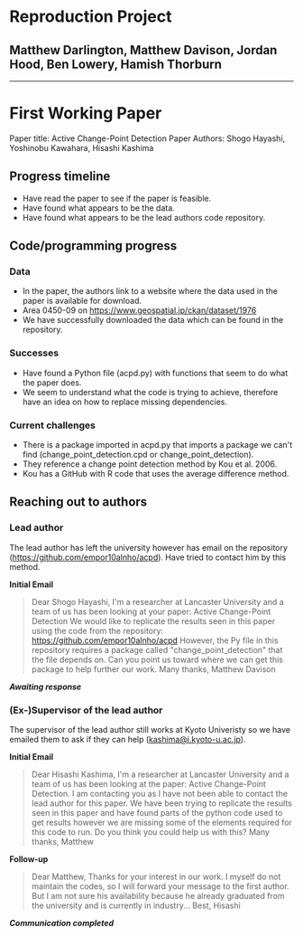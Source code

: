 # Reproduction Project
## Matthew Darlington, Matthew Davison, Jordan Hood, Ben Lowery, Hamish Thorburn

***

# First Working Paper
Paper title: Active Change-Point Detection
Paper Authors: Shogo Hayashi, Yoshinobu Kawahara, Hisashi Kashima

## Progress timeline

* Have read the paper to see if the paper is feasible.
* Have found what appears to be the data.
* Have found what appears to be the lead authors code repository.

## Code/programming progress

### Data

* In the paper, the authors link to a website where the data used in the paper is available for download.
* Area 0450-09 on https://www.geospatial.jp/ckan/dataset/1976
* We have successfully downloaded the data which can be found in the repository.

### Successes

* Have found a Python file (acpd.py) with functions that seem to do what the paper does.
* We seem to understand what the code is trying to achieve, therefore have an idea on how to replace missing dependencies.

### Current challenges

* There is a package imported in acpd.py that imports a package we can't find (change_point_detection.cpd or change_point_detection).
* They reference a change point detection method by Kou et al. 2006.
* Kou has a GitHub with R code that uses the average difference method.

## Reaching out to authors

### Lead author
The lead author has left the university however has email on the repository (https://github.com/empor10alnho/acpd). Have tried to contact him by this method.

**Initial Email**

> Dear Shogo Hayashi, I'm a researcher at Lancaster University and a team of us has been looking at your paper: Active Change-Point Detection
We would like to replicate the results seen in this paper using the code from the repository: https://github.com/empor10alnho/acpd However, the Py file in this repository requires a package called "change_point_detection" that the file depends on. Can you point us toward where we can get this package to help further our work. Many thanks, Matthew Davison

***Awaiting response***

### (Ex-)Supervisor of the lead author
The supervisor of the lead author still works at Kyoto Univeristy so we have emailed them to ask if they can help (kashima@i.kyoto-u.ac.jp).

**Initial Email**

> Dear Hisashi Kashima, I'm a researcher at Lancaster University and a team of us has been looking at the paper: Active Change-Point Detection. I am contacting you as I have not been able to contact the lead author for this paper. We have been trying to replicate the results seen in this paper and have found parts of the python code used to get results however we are missing some of the elements required for this code to run. Do you think you could help us with this? Many thanks, Matthew

**Follow-up**

> Dear Matthew, Thanks for your interest in our work. I myself do not maintain the codes, so I will forward your message to the first author. But I am not sure his availability because he already graduated from the university and is currently in industry... Best, Hisashi

***Communication completed***

